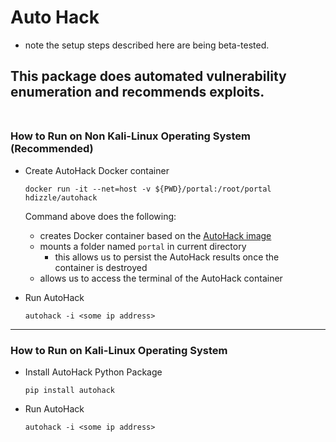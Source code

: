 # Auto Hack
* note the setup steps described here are being beta-tested.

## This package does automated vulnerability enumeration and recommends exploits.<br><br>

### How to Run on Non Kali-Linux Operating System (Recommended)

* Create AutoHack Docker container
  ```
  docker run -it --net=host -v ${PWD}/portal:/root/portal hdizzle/autohack 
  ```
  Command above does the following:
  * creates Docker container based on the [AutoHack image](https://registry.hub.docker.com/r/hdizzle/autohack)
  * mounts a folder named `portal` in current directory
    * this allows us to persist the AutoHack results once the <br>container is destroyed
  * allows us to access the terminal of the AutoHack container

* Run AutoHack

  ```
  autohack -i <some ip address>
  ```
  
---  

### How to Run on Kali-Linux Operating System
* Install AutoHack Python Package

    ```
    pip install autohack
    ```
* Run AutoHack
  ```
  autohack -i <some ip address>
  ```